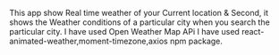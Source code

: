 This app  show Real time weather of your Current location & Second, it  shows the Weather conditions of a particular city when you search the particular city.
I have used Open Weather Map APi
I have used react-animated-weather,moment-timezone,axios npm  package.
